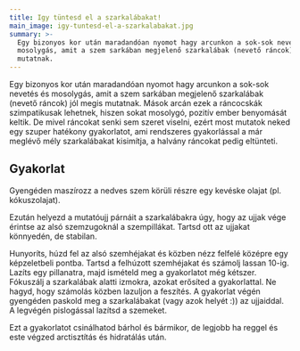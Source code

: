 ```yaml
---
title: Igy tüntesd el a szarkalábakat!
main_image: igy-tuntesd-el-a-szarkalabakat.jpg
summary: >-
  Egy bizonyos kor után maradandóan nyomot hagy arcunkon a sok-sok nevetés és
  mosolygás, amit a szem sarkában megjelenő szarkalábak (nevető ráncok) jól megis 
  mutatnak. 
---
```


Egy bizonyos kor után maradandóan nyomot hagy arcunkon a sok-sok nevetés és
mosolygás, amit a szem sarkában megjelenő szarkalábak (nevető ráncok) jól megis 
mutatnak. Mások arcán ezek a ráncocskák szimpatikusak lehetnek, hiszen sokat mosolygó,
pozitív ember benyomását keltik. De mivel ráncokat senki sem szeret viselni, ezért most
mutatok neked egy szuper hatékony gyakorlatot, ami rendszeres gyakorlással a már
meglévő mély szarkalábakat kisimítja, a halvány ráncokat pedig eltünteti.

## Gyakorlat

Gyengéden maszírozz a nedves szem körüli részre egy kevéske olajat (pl.
kókuszolajat).

Ezután helyezd a mutatóujj párnáit a szarkalábakra úgy, hogy az ujjak vége
érintse az alsó szemzugoknál a szempillákat. Tartsd ott az ujjakat könnyedén, de
stabilan.

Hunyoríts, húzd fel az alsó szemhéjakat és közben nézz felfelé középre egy
képzeletbeli pontba. Tartsd a felhúzott szemhéjakat és számolj lassan 10-ig.
Lazíts egy pillanatra, majd ismételd meg a gyakorlatot még kétszer. Fókuszálj a
szarkalábak alatti izmokra, azokat erősíted a gyakorlattal. Ne hagyd, hogy
számolás közben lazuljon a feszítés. A gyakorlat végén gyengéden paskold meg a
szarkalábakat (vagy azok helyét :)) az ujjaiddal. A legvégén pislogással lazítsd
a szemeket.

Ezt a gyakorlatot csinálhatod bárhol és bármikor, de legjobb ha reggel és este
végzed arctisztítás és hidratálás után.


